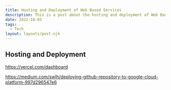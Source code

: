 ```yaml
---
title: Hosting and Deployment of Web Based Services
description: This is a post about the hosting and deployment of Web Based Services
date: 2022-18-03
tags:
  - Tech
layout: layouts/post.njk
---
```


## Hosting and Deployment
https://vercel.com/dashboard

https://medium.com/swlh/deploying-github-repository-to-google-cloud-platform-997d296547e6